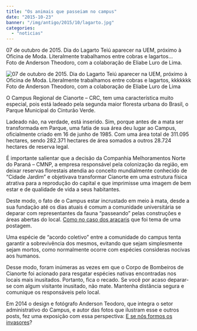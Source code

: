 ```yaml
---
title: "Os animais que passeiam no campus"
date: "2015-10-23"
banner: "/img/antigo/2015/10/lagarto.jpg"
categories: 
  - "noticias"
---
```



07 de outubro de 2015. Dia do Lagarto Teiú aparecer na UEM, próximo à Oficina de Moda. Literalmente trabalhamos entre cobras e lagartos...  
Foto de Anderson Theodoro, com a colaboração de Eliabe Luro de Lima.

<!--more-->


![07 de outubro de 2015. Dia do Lagarto Teiú aparecer na UEM, próximo à Oficina de Moda. Literalmente trabalhamos entre cobras e lagartos, kkkkkkk Foto de Anderson Theodoro, com a colaboração de Eliabe Luro de Lima](/img/antigo/2015/10/lagarto.jpg) 

O Campus Regional de Cianorte – CRC, tem uma característica muito especial, pois está ladeado pela segunda maior floresta urbana do Brasil, o Parque Municipal do Cinturão Verde.

Ladeado não, na verdade, está inserido. Sim, porque antes de a mata ser transformada em Parque, uma fatia de sua área deu lugar ao Campus, oficialmente criado em 16 de junho de 1985. Com uma área total de 311.095 hectares, sendo 282.371 hectares de área somados a outros 28.724 hectares de reserva legal.


É importante salientar que a decisão da Companhia Melhoramentos Norte do Paraná – CMNP, a empresa responsável pela colonização da região, em deixar reservas florestais atendia ao conceito mundialmente conhecido de “Cidade Jardim” e objetivava transformar Cianorte em uma estrutura física atrativa para a reprodução do capital e que imprimisse uma imagem de bem estar e de qualidade de vida a seus habitantes.

Deste modo, o fato de o Campus estar incrustado em meio à mata, desde a sua fundação até os dias atuais é comum a comunidade universitária se deparar com representantes da fauna “passeando” pelas construções e áreas abertas do local. [Como no caso dos araçaris](/blog/2015/09/visitantes-ilustres-aracaris-na-uem/) que foi tema de uma postagem.

Uma espécie de “acordo coletivo” entre a comunidade do campus tenta garantir a sobrevivência dos mesmos, evitando que sejam simplesmente sejam mortos, como normalmente ocorre com espécies consideras nocivas aos humanos.

Desse modo, foram inúmeras as vezes em que o Corpo de Bombeiros de Cianorte foi acionado para resgatar espécies nativas encontradas nos locais mais inusitados. Portanto, fica o recado. Se você por acaso deparar-se com algum visitante inusitado, não mate. Mantenha distância segura e comunique os responsáveis pelo local.

Em 2014 o design e fotógrafo Anderson Teodoro, que integra o setor administrativo do Campus, e autor das fotos que ilustram esse e outros posts, fez uma exposição com essa perspectiva: [E se nós formos os invasores](/blog/2014/10/exposicao-e-se-nos-formos-os-invasores/ "E se nós formos os invasores? ")?

